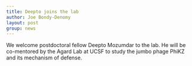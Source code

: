 ```yaml
---
title: Deepto joins the lab
author: Joe Bondy-Denomy
layout: post
group: news
---
```

We welcome postdoctoral fellow Deepto Mozumdar to the lab. He will be co-mentored by the Agard Lab at UCSF to study the jumbo phage PhiKZ and its mechanism of defense.
